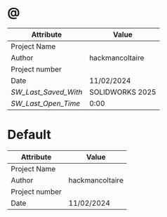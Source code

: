 # @
| Attribute | Value |
| ---  | ---     |
| Project Name |  |
| Author | hackmancoltaire |
| Project number |  |
| Date | 11/02/2024 |
| _SW_Last_Saved_With_ | SOLIDWORKS 2025 |
| _SW_Last_Open_Time_ | 0:00 |
# Default
| Attribute | Value |
| ---  | ---     |
| Project Name |  |
| Author | hackmancoltaire |
| Project number |  |
| Date | 11/02/2024 |
